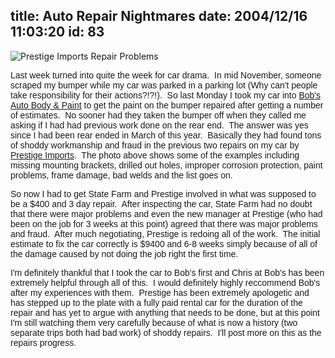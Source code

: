 title: Auto Repair Nightmares
date: 2004/12/16 11:03:20
id: 83
---
![Prestige Imports Repair Problems](/photo/z3/BobsPanorama.jpg)

<font face="Arial">Last week turned into quite the week for car drama.  In mid November, someone scraped my bumper while my car was parked in a parking lot (Why can't people take responsibility for their actions?!?!).  So last Monday I took my car into [Bob's Auto Body & Paint](http://www.google.com/local?hl=en&lr=&c2coff=1&sa=G&q=Bob%27s+Auto+Body&near=Lakewood,+CO&oi=locald&radius=0.0&latlng=39704722,-105080833,10166941873329397074) to get the paint on the bumper repaired after getting a number of estimates.  No sooner had they taken the bumper off when they called me asking if I had had previous work done on the rear end.  The answer was yes since I had been rear ended in March of this year.  Basically they had found tons of shoddy workmanship and fraud in the previous two repairs on my car by [Prestige Imports](http://www.prestigeimports.net/).  The photo above shows some of the examples including missing mounting brackets, drilled out holes, improper corrosion protection, paint problems, frame damage, bad welds and the list goes on. </font>

<font face="Arial">So now I had to get State Farm and Prestige involved in what was supposed to be a $400 and 3 day repair.  After inspecting the car, State Farm had no doubt that there were major problems and even the new manager at Prestige (who had been on the job for 3 weeks at this point) agreed that there was major problems and fraud.  After much negotiating, Prestige is redoing all of the work.  The initial estimate to fix the car correctly is $9400 and 6-8 weeks simply because of all of the damage caused by not doing the job right the first time.</font>

<font face="Arial">I'm definitely thankful that I took the car to Bob's first and Chris at Bob's has been extremely helpful through all of this.  I would definitely highly reccommend Bob's after my experiences with them.  Prestige has been extremely apologetic and has stepped up to the plate with a fully paid rental car for the duration of the repair and has yet to argue with anything that needs to be done, but at this point I'm still watching them very carefully because of what is now a history (two separate trips both had bad work) of shoddy repairs.  I'll post more on this as the repairs progress.</font>